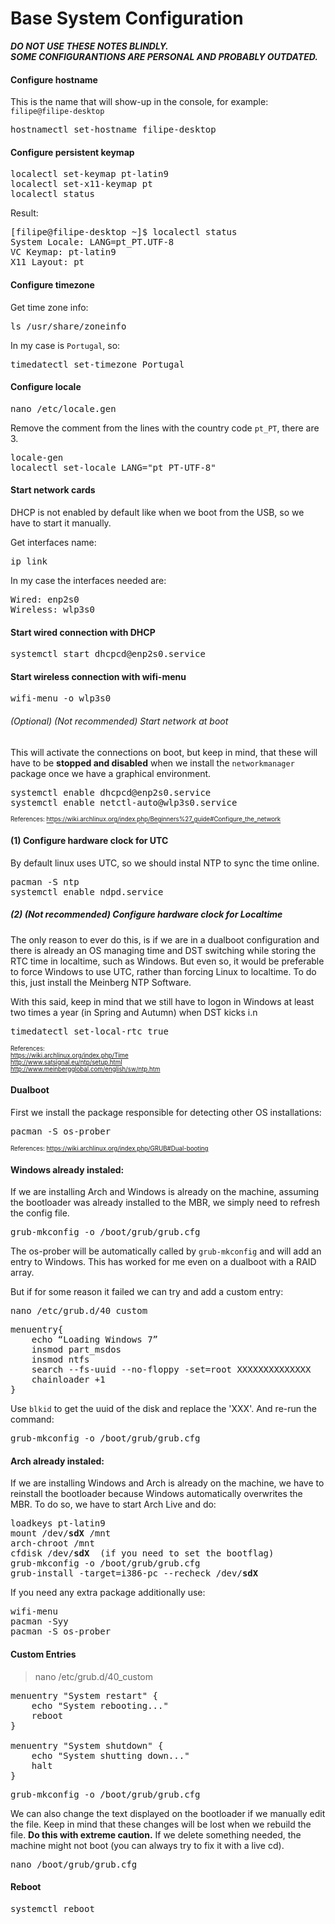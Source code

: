 # Base System Configuration

***DO NOT USE THESE NOTES BLINDLY.***  
***SOME CONFIGURANTIONS ARE PERSONAL AND PROBABLY OUTDATED.***

#### Configure hostname

This is the name that will show-up in the console, for example: `filipe@filipe-desktop`

<pre>
hostnamectl set-hostname filipe-desktop
</pre>

#### Configure persistent keymap

<pre>
localectl set-keymap pt-latin9
localectl set-x11-keymap pt
localectl status
</pre>

Result:
<pre>
[filipe@filipe-desktop ~]$ localectl status  
System Locale: LANG=pt_PT.UTF-8  
VC Keymap: pt-latin9  
X11 Layout: pt
</pre>

#### Configure timezone 

Get time zone info:  
<pre>
ls /usr/share/zoneinfo
</pre>

In my case is `Portugal`, so:
<pre>
timedatectl set-timezone Portugal
</pre>

#### Configure locale

<pre>
nano /etc/locale.gen
</pre>

Remove the comment from the lines with the country code `pt_PT`, there are 3.

<pre>
locale-gen  
localectl set-locale LANG="pt_PT-UTF-8"
</pre>

#### Start network cards

DHCP is not enabled by default like when we boot from the USB, so we have to start it manually.

Get interfaces name:
<pre>
ip link
</pre>

In my case the interfaces needed are:  
<pre>
Wired: enp2s0  
Wireless: wlp3s0
</pre>

#### Start wired connection with DHCP

<pre>
systemctl start dhcpcd@enp2s0.service
</pre>

#### Start wireless connection with wifi-menu

<pre>
wifi-menu -o wlp3s0
</pre>

###### (Optional) (Not recommended) Start network at boot

This will activate the connections on boot, but keep in mind, that these will have to be **stopped and disabled** when we install the `networkmanager` package once we have a graphical environment.

<pre>
systemctl enable dhcpcd@enp2s0.service  
systemctl enable netctl-auto@wlp3s0.service
</pre>

<sub><sup>
References:
https://wiki.archlinux.org/index.php/Beginners%27_guide#Configure_the_network
</sup></sub>

#### (1) Configure hardware clock for UTC

By default linux uses UTC, so we should instal NTP to sync the time online.

<pre>
pacman -S ntp  
systemctl enable ndpd.service
</pre>

##### (2) (Not recommended) Configure hardware clock for Localtime

The only reason to ever do this, is if we are in a dualboot configuration and there is already an OS managing time and DST switching while storing the RTC time in localtime, such as Windows. But even so, it would be preferable to force Windows to use UTC, rather than forcing Linux to localtime. To do this, just install the Meinberg NTP Software.

With this said, keep in mind that we still have to logon in Windows at least two times a year (in Spring and Autumn) when DST kicks i.n

<pre>
timedatectl set-local-rtc true
</pre>

<sub><sup>
References:  
https://wiki.archlinux.org/index.php/Time  
http://www.satsignal.eu/ntp/setup.html  
http://www.meinbergglobal.com/english/sw/ntp.htm
</sup></sub>

#### Dualboot

First we install the package responsible for detecting other OS installations:

<pre>
pacman -S os-prober
</pre>

<sub><sup>
References:
https://wiki.archlinux.org/index.php/GRUB#Dual-booting
</sup></sub>

#### Windows already instaled:

If we are installing Arch and Windows is already on the machine, assuming the bootloader was already installed to the MBR, we simply need to refresh the config file.

<pre>
grub-mkconfig -o /boot/grub/grub.cfg
</pre>

The os-prober will be automatically called by `grub-mkconfig` and will add an entry to Windows. This has worked for me even on a dualboot with a RAID array.

But if for some reason it failed we can try and add a custom entry:

<pre>
nano /etc/grub.d/40_custom
</pre>

<pre>
menuentry{
	echo “Loading Windows 7”
	insmod part_msdos
	insmod ntfs
	search --fs-uuid --no-floppy -set=root XXXXXXXXXXXXXX
	chainloader +1
}
</pre>

Use `blkid` to get the uuid of the disk and replace the 'XXX'. And re-run the command:

<pre>
grub-mkconfig -o /boot/grub/grub.cfg
</pre>

#### Arch already instaled:

If we are installing Windows and Arch is already on the machine, we have to reinstall the bootloader because Windows automatically overwrites the MBR. To do so, we have to start Arch Live and do: 

<pre>
loadkeys pt-latin9
mount /dev/<b>sdX</b> /mnt
arch-chroot /mnt
cfdisk /dev/<b>sdX</b>  (if you need to set the bootflag)
grub-mkconfig -o /boot/grub/grub.cfg
grub-install -target=i386-pc --recheck /dev/<b>sdX</b>
</pre>

If you need any extra package additionally use:
<pre>
wifi-menu
pacman -Syy
pacman -S os-prober
</pre>

#### Custom Entries

> nano /etc/grub.d/40_custom

<pre>
menuentry "System restart" {
	echo "System rebooting..."
	reboot
}

menuentry "System shutdown" {
	echo "System shutting down..."
	halt
}
</pre>

<pre>
grub-mkconfig -o /boot/grub/grub.cfg
</pre>

We can also change the text displayed on the bootloader if we manually edit the file.
Keep in mind that these changes will be lost when we rebuild the file. **Do this with extreme caution.**
If we delete something needed, the machine might not boot (you can always try to fix it with a live cd).

<pre>
nano /boot/grub/grub.cfg
</pre>

#### Reboot

<pre>
systemctl reboot
</pre>
